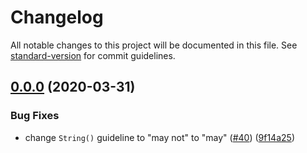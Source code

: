 # Changelog

All notable changes to this project will be documented in this file. See [standard-version](https://github.com/conventional-changelog/standard-version) for commit guidelines.

## [0.0.0](https://github.com/unional/typescript-guidebook/compare/v0.1.1...v0.0.0) (2020-03-31)


### Bug Fixes

* change `String()` guideline to "may not" to "may" ([#40](https://github.com/unional/typescript-guidebook/issues/40)) ([9f14a25](https://github.com/unional/typescript-guidebook/commit/9f14a25c20ca9e1c2d239bd4a0fc58089d6c80bd))
